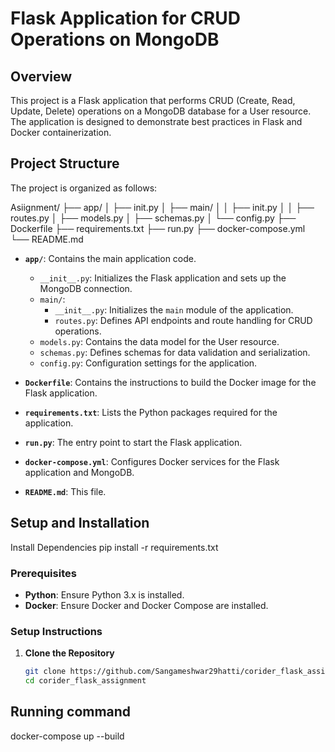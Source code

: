 # Flask Application for CRUD Operations on MongoDB

## Overview

This project is a Flask application that performs CRUD (Create, Read, Update, Delete) operations on a MongoDB database for a User resource. The application is designed to demonstrate best practices in Flask and Docker containerization.

## Project Structure

The project is organized as follows:


Asiignment/
├── app/
│ ├── init.py
│ ├── main/
│ │ ├── init.py
│ │ ├── routes.py
│ ├── models.py
│ ├── schemas.py
│ └── config.py
├── Dockerfile
├── requirements.txt
├── run.py
├── docker-compose.yml
└── README.md


- **`app/`**: Contains the main application code.
  - `__init__.py`: Initializes the Flask application and sets up the MongoDB connection.
  - `main/`:
    - `__init__.py`: Initializes the `main` module of the application.
    - `routes.py`: Defines API endpoints and route handling for CRUD operations.
  - `models.py`: Contains the data model for the User resource.
  - `schemas.py`: Defines schemas for data validation and serialization.
  - `config.py`: Configuration settings for the application.

- **`Dockerfile`**: Contains the instructions to build the Docker image for the Flask application.

- **`requirements.txt`**: Lists the Python packages required for the application.

- **`run.py`**: The entry point to start the Flask application.

- **`docker-compose.yml`**: Configures Docker services for the Flask application and MongoDB.

- **`README.md`**: This file.

## Setup and Installation

Install Dependencies
pip install -r requirements.txt


### Prerequisites

- **Python**: Ensure Python 3.x is installed.
- **Docker**: Ensure Docker and Docker Compose are installed.

### Setup Instructions

1. **Clone the Repository**

   ```bash
   git clone https://github.com/Sangameshwar29hatti/corider_flask_assignment.git
   cd corider_flask_assignment

## Running command

docker-compose up --build




